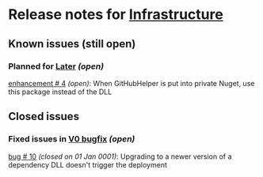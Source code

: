 # Release notes for [Infrastructure](https://github.com/lbugnion/ReleaseNotesMaker/projects/2)

## Known issues (still open)

### Planned for [Later](https://github.com/lbugnion/ReleaseNotesMaker/milestone/2) *(open)*

[enhancement # 4](https://github.com/lbugnion/ReleaseNotesMaker/issues/4) *(open)*: When GitHubHelper is put into private Nuget, use this package instead of the DLL

## Closed issues

### Fixed issues in [V0 bugfix](https://github.com/lbugnion/ReleaseNotesMaker/milestone/3) *(open)*

[bug # 10](https://github.com/lbugnion/ReleaseNotesMaker/issues/10) *(closed on 01 Jan 0001)*: Upgrading to a newer version of a dependency DLL doesn't trigger the deployment

